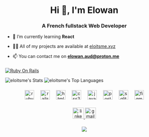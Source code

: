 <h1 align="center">Hi 👋, I'm Elowan</h1>
<h3 align="center">A French fullstack Web Developer</h3>

- 🌱 I’m currently learning **React**

- 👨‍💻 All of my projects are available at [eloitsme.xyz](eloitsme.xyz)

- 📫 You can contact me on **elowan.aud@proton.me**

###

[![Ruby On Rails](https://github.com/EloItsMe/EloItsMe/assets/125091698/3a116c8f-be82-4370-8bae-b6fd80969e6b)](https://rubyonrails.org/)



![eloitsme's Stats](https://github-readme-stats.vercel.app/api?username=eloitsme&theme=dark&show_icons=true&hide_border=true&count_private=true)
![eloitsme's Top Languages](https://github-readme-stats.vercel.app/api/top-langs/?username=eloitsme&theme=dark&show_icons=true&hide_border=true&layout=compact)

###

<div align="center">
  <img src="https://cdn.jsdelivr.net/gh/devicons/devicon/icons/ruby/ruby-original.svg" height="30" alt="ruby logo"  />
  <img width="12" />
  <img src="https://cdn.jsdelivr.net/gh/devicons/devicon/icons/rails/rails-original-wordmark.svg" height="30" alt="rails logo"  />
  <img width="12" />
  <img src="https://cdn.jsdelivr.net/gh/devicons/devicon/icons/html5/html5-original.svg" height="30" alt="html5 logo"  />
  <img width="12" />
  <img src="https://cdn.jsdelivr.net/gh/devicons/devicon/icons/css3/css3-original.svg" height="30" alt="css3 logo"  />
  <img width="12" />
  <img src="https://cdn.jsdelivr.net/gh/devicons/devicon/icons/javascript/javascript-original.svg" height="30" alt="javascript logo"  />
  <img width="12" />
  <img src="https://cdn.jsdelivr.net/gh/devicons/devicon/icons/postgresql/postgresql-original.svg" height="30" alt="postgresql logo"  />
  <img width="12" />
  <img src="https://cdn.jsdelivr.net/gh/devicons/devicon/icons/sqlite/sqlite-original.svg" height="30" alt="sqlite logo"  />
  <img width="12" />
  <img src="https://cdn.jsdelivr.net/gh/devicons/devicon/icons/figma/figma-original.svg" height="30" alt="figma logo"  />
</div>

###

<div align="center">
  <a href="https://www.linkedin.com/in/elowan-audouin-0b281b279/" target="_blank">
    <img src="https://img.shields.io/static/v1?message=LinkedIn&logo=linkedin&label=&color=0077B5&logoColor=white&labelColor=&style=for-the-badge" height="35" alt="linkedin logo"  />
  </a>
  <a href="mailto:elowan.aud@proton.me" target="_blank">
    <img src="https://img.shields.io/static/v1?message=Email&logo=gmail&label=&color=D14836&logoColor=white&labelColor=&style=for-the-badge" height="35" alt="gmail logo"  />
  </a>
</div>

###

<div align="center">
  <img src="https://github.com/saadeghi/saadeghi/blob/master/dino.gif?raw=true">
</div>

